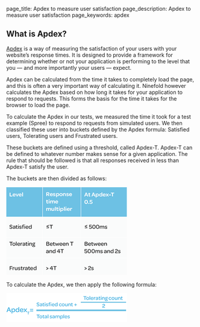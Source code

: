 page_title: Apdex to measure user satisfaction
page_description: Apdex to measure user satisfaction
page_keywords: apdex

## What is Apdex?

[Apdex](http://apdex.org) is a way of measuring the satisfaction of your users with your website’s response times. It is designed to provide a framework for determining whether or not your application is performing to the level that you — and more importantly your users — expect.

Apdex can be calculated from the time it takes to completely load the page, and this is often a very important way of calculating it. Ninefold however calculates the Apdex based on how long it takes for your application to respond to requests. This forms the basis for the time it takes for the browser to load the page.

To calculate the Apdex in our tests, we measured the time it took for a test example (Spree) to respond to requests from simulated users. We then classified these user into buckets defined by the Apdex formula: Satisfied users, Tolerating users and Frustrated users.

These buckets are defined using a threshold, called Apdex-T. Apdex-T can be defined to whatever number makes sense for a given application. The rule that should be followed is that all responses received in less than Apdex-T satisfy the user.

The buckets are then divided as follows:

![Apdex buckets](/img/apdex1.png)

To calculate the Apdex, we then apply the following formula:

![Apdex formula](/img/apdex2.png)